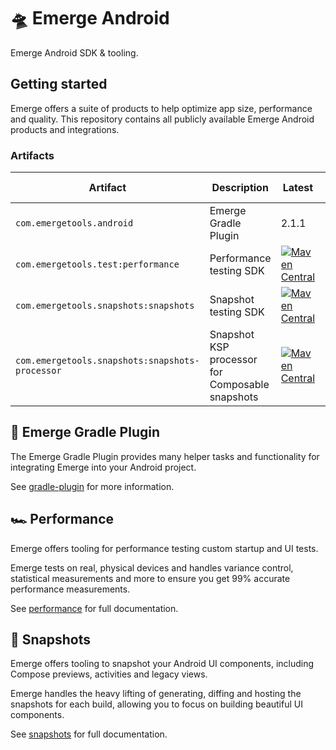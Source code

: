 # 🛸 Emerge Android

Emerge Android SDK & tooling.

## Getting started

Emerge offers a suite of products to help optimize app size, performance and quality. This
repository contains all publicly available Emerge Android products and integrations.

### Artifacts

| Artifact                                        | Description                                     | Latest                                                                                                                                                                                                             | Min SDK |
|-------------------------------------------------|-------------------------------------------------|--------------------------------------------------------------------------------------------------------------------------------------------------------------------------------------------------------------------|---------|
| `com.emergetools.android`                       | Emerge Gradle Plugin                            | 2.1.1                                                                                                                                                                                                              | N/A     |
| `com.emergetools.test:performance`              | Performance testing SDK                         | [![Maven Central](https://maven-badges.herokuapp.com/maven-central/com.emergetools.test/performance/badge.svg)](https://maven-badges.herokuapp.com/maven-central/com.emergetools.test/performance)                 | 23      |
| `com.emergetools.snapshots:snapshots`           | Snapshot testing SDK                            | [![Maven Central](https://maven-badges.herokuapp.com/maven-central/com.emergetools.snapshots/snapshots/badge.svg)](https://maven-badges.herokuapp.com/maven-central/com.emergetools.snapshots/snapshots)           | 26      |
| `com.emergetools.snapshots:snapshots-processor` | Snapshot KSP processor for Composable snapshots | [![Maven Central](https://maven-badges.herokuapp.com/maven-central/com.emergetools.snapshots/snapshots-processor/badge.svg)](https://maven-badges.herokuapp.com/maven-central/com.emergetools.snapshots/snapshots) | N/A     |

## 🐘 Emerge Gradle Plugin

The Emerge Gradle Plugin provides many helper tasks and functionality for integrating Emerge into
your Android project.

See [gradle-plugin](./gradle-plugin/README.md) for more information.

## 🏎 Performance

Emerge offers tooling for performance testing custom startup and UI tests.

Emerge tests on real, physical devices and handles variance control, statistical measurements and
more to ensure you get 99% accurate performance measurements.

See [performance](./performance/README.md) for full documentation.

## 📸 Snapshots

Emerge offers tooling to snapshot your Android UI components, including Compose previews, activities
and legacy views.

Emerge handles the heavy lifting of generating, diffing and hosting the snapshots for each build,
allowing you to focus on building beautiful UI components.

See [snapshots](./snapshots/README.md) for full documentation.
